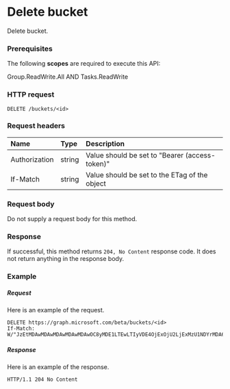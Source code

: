 # Delete bucket

Delete bucket.
### Prerequisites
The following **scopes** are required to execute this API: 

Group.ReadWrite.All AND Tasks.ReadWrite

### HTTP request
<!-- { "blockType": "ignored" } -->
```http
DELETE /buckets/<id>

```
### Request headers
| Name       | Type | Description|
|:---------------|:--------|:----------|
| Authorization  | string  | Value should be set to "Bearer (access-token)" |
| If-Match | string | Value should be set to the ETag of the object |

### Request body
Do not supply a request body for this method.


### Response
If successful, this method returns `204, No Content` response code. It does not return anything in the response body.

### Example
##### Request
Here is an example of the request.
<!-- {
  "blockType": "request",
  "name": "delete_bucket"
}-->
```http
DELETE https://graph.microsoft.com/beta/buckets/<id>
If-Match: W/"JzEtMDAwMDAwMDAwMDAwMDAwOC8yMDE1LTEwLTIyVDE4OjExOjU2LjExMzU1NDYrMDA6MDAn"
```
##### Response
Here is an example of the response. 
<!-- {
  "blockType": "response",
  "truncated": true
} -->
```http
HTTP/1.1 204 No Content
```

<!-- uuid: 8fcb5dbc-d5aa-4681-8e31-b001d5168d79
2015-10-25 14:57:30 UTC -->
<!-- {
  "type": "#page.annotation",
  "description": "Delete bucket",
  "keywords": "",
  "section": "documentation",
  "tocPath": ""
}-->